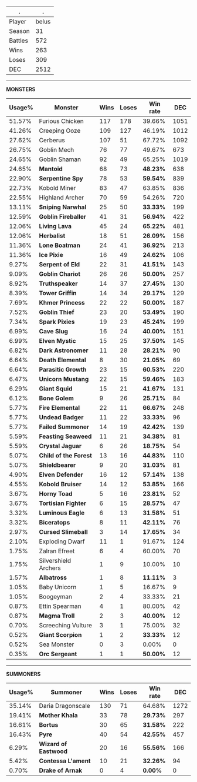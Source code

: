 .|.
|-|-
Player|belus
Season|31
Battles|572
Wins|263
Loses|309
DEC|2512

---
**MONSTERS**

Usage%|Monster|Wins|Loses|Win rate|DEC|
-|-|-|-|-|-|
51.57%|Furious Chicken|117|178|39.66%|1051|
41.26%|Creeping Ooze|109|127|46.19%|1012|
27.62%|Cerberus|107|51|67.72%|1092|
26.75%|Goblin Mech|76|77|49.67%|673|
24.65%|Goblin Shaman|92|49|65.25%|1019|
24.65%|**Mantoid**|68|73|**48.23%**|638|
22.90%|**Serpentine Spy**|78|53|**59.54%**|839|
22.73%|Kobold Miner|83|47|63.85%|836|
22.55%|Highland Archer|70|59|54.26%|720|
13.11%|**Sniping Narwhal**|25|50|**33.33%**|199|
12.59%|**Goblin Fireballer**|41|31|**56.94%**|422|
12.06%|**Living Lava**|45|24|**65.22%**|481|
12.06%|**Herbalist**|18|51|**26.09%**|156|
11.36%|**Lone Boatman**|24|41|**36.92%**|213|
11.36%|**Ice Pixie**|16|49|**24.62%**|106|
9.27%|**Serpent of Eld**|22|31|**41.51%**|143|
9.09%|**Goblin Chariot**|26|26|**50.00%**|257|
8.92%|**Truthspeaker**|14|37|**27.45%**|130|
8.39%|**Tower Griffin**|14|34|**29.17%**|129|
7.69%|**Khmer Princess**|22|22|**50.00%**|187|
7.52%|**Goblin Thief**|23|20|**53.49%**|190|
7.34%|**Spark Pixies**|19|23|**45.24%**|199|
6.99%|**Cave Slug**|16|24|**40.00%**|151|
6.99%|**Elven Mystic**|15|25|**37.50%**|145|
6.82%|**Dark Astronomer**|11|28|**28.21%**|90|
6.64%|**Death Elemental**|8|30|**21.05%**|69|
6.64%|**Parasitic Growth**|23|15|**60.53%**|220|
6.47%|**Unicorn Mustang**|22|15|**59.46%**|183|
6.29%|**Giant Squid**|15|21|**41.67%**|131|
6.12%|**Bone Golem**|9|26|**25.71%**|84|
5.77%|**Fire Elemental**|22|11|**66.67%**|248|
5.77%|**Undead Badger**|11|22|**33.33%**|96|
5.77%|**Failed Summoner**|14|19|**42.42%**|139|
5.59%|**Feasting Seaweed**|11|21|**34.38%**|81|
5.59%|**Crystal Jaguar**|6|26|**18.75%**|54|
5.07%|**Child of the Forest**|13|16|**44.83%**|110|
5.07%|**Shieldbearer**|9|20|**31.03%**|81|
4.90%|**Elven Defender**|16|12|**57.14%**|138|
4.55%|**Kobold Bruiser**|14|12|**53.85%**|166|
3.67%|**Horny Toad**|5|16|**23.81%**|52|
3.67%|**Tortisian Fighter**|6|15|**28.57%**|47|
3.32%|**Luminous Eagle**|6|13|**31.58%**|51|
3.32%|**Biceratops**|8|11|**42.11%**|76|
2.97%|**Cursed Slimeball**|3|14|**17.65%**|34|
2.10%|Exploding Dwarf|11|1|91.67%|124|
1.75%|Zalran Efreet|6|4|60.00%|70|
1.75%|Silvershield Archers|1|9|10.00%|10|
1.57%|**Albatross**|1|8|**11.11%**|3|
1.05%|Baby Unicorn|1|5|16.67%|9|
1.05%|Boogeyman|2|4|33.33%|21|
0.87%|Ettin Spearman|4|1|80.00%|42|
0.87%|**Magma Troll**|2|3|**40.00%**|12|
0.70%|Screeching Vulture|3|1|75.00%|32|
0.52%|**Giant Scorpion**|1|2|**33.33%**|12|
0.52%|Sea Monster|0|3|0.00%|0|
0.35%|**Orc Sergeant**|1|1|**50.00%**|12|

---
**SUMMONERS**

Usage%|Summoner|Wins|Loses|Win rate|DEC|
-|-|-|-|-|-|
35.14%|Daria Dragonscale|130|71|64.68%|1272|
19.41%|**Mother Khala**|33|78|**29.73%**|297|
16.61%|**Bortus**|30|65|**31.58%**|222|
16.43%|**Pyre**|40|54|**42.55%**|457|
6.29%|**Wizard of Eastwood**|20|16|**55.56%**|166|
5.42%|**Contessa L'ament**|10|21|**32.26%**|94|
0.70%|**Drake of Arnak**|0|4|**0.00%**|0|
